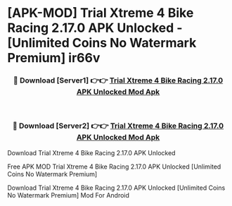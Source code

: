 # [APK-MOD] Trial Xtreme 4 Bike Racing 2.17.0 APK Unlocked - [Unlimited Coins No Watermark Premium] ir66v



<div align="center">
<h3>🔴 Download [Server1] 👉👉 <a href="https://momento.my/?title=Trial_Xtreme_4_Bike_Racing_2.17.0_APK_Unlocked">Trial Xtreme 4 Bike Racing 2.17.0 APK Unlocked Mod Apk</a></h3><br>

<h3>🔴 Download [Server2] 👉👉 <a href="https://momento.my/?title=Trial_Xtreme_4_Bike_Racing_2.17.0_APK_Unlocked">Trial Xtreme 4 Bike Racing 2.17.0 APK Unlocked Mod Apk</a></h3>
</div>



Download Trial Xtreme 4 Bike Racing 2.17.0 APK Unlocked 

Free APK MOD Trial Xtreme 4 Bike Racing 2.17.0 APK Unlocked [Unlimited Coins No Watermark Premium]

Download Trial Xtreme 4 Bike Racing 2.17.0 APK Unlocked [Unlimited Coins No Watermark Premium] Mod For Android
